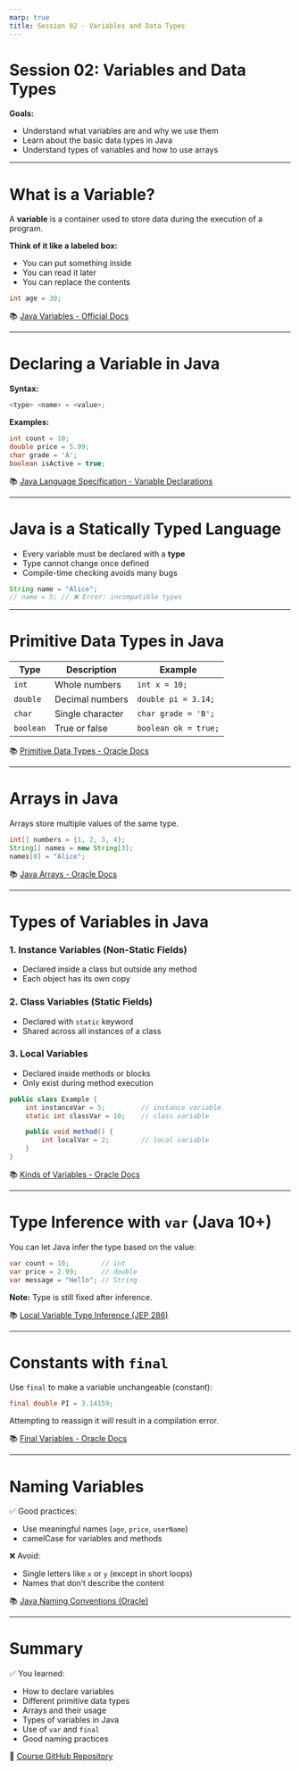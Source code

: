 ```yaml
---
marp: true
title: Session 02 - Variables and Data Types
---
```


# Session 02: Variables and Data Types

**Goals:**
- Understand what variables are and why we use them
- Learn about the basic data types in Java
- Understand types of variables and how to use arrays

---

# What is a Variable?

A **variable** is a container used to store data during the execution of a program.

**Think of it like a labeled box:**
- You can put something inside
- You can read it later
- You can replace the contents

```java
int age = 30;
```

📚 [Java Variables - Official Docs](https://docs.oracle.com/javase/tutorial/java/nutsandbolts/variables.html)

---

# Declaring a Variable in Java

**Syntax:**
```java
<type> <name> = <value>;
```

**Examples:**
```java
int count = 10;
double price = 5.99;
char grade = 'A';
boolean isActive = true;
```

📚 [Java Language Specification - Variable Declarations](https://docs.oracle.com/javase/specs/jls/se17/html/jls-14.html#jls-14.4)

---

# Java is a Statically Typed Language

- Every variable must be declared with a **type**
- Type cannot change once defined
- Compile-time checking avoids many bugs

```java
String name = "Alice";
// name = 5; // ❌ Error: incompatible types
```

---

# Primitive Data Types in Java

| Type     | Description           | Example     |
|----------|-----------------------|-------------|
| `int`    | Whole numbers          | `int x = 10;` |
| `double` | Decimal numbers        | `double pi = 3.14;` |
| `char`   | Single character       | `char grade = 'B';` |
| `boolean`| True or false          | `boolean ok = true;` |

📚 [Primitive Data Types - Oracle Docs](https://docs.oracle.com/javase/tutorial/java/nutsandbolts/datatypes.html)

---

# Arrays in Java

Arrays store multiple values of the same type.

```java
int[] numbers = {1, 2, 3, 4};
String[] names = new String[3];
names[0] = "Alice";
```

📚 [Java Arrays - Oracle Docs](https://docs.oracle.com/javase/tutorial/java/nutsandbolts/arrays.html)

---

# Types of Variables in Java

### 1. Instance Variables (Non-Static Fields)
- Declared inside a class but outside any method
- Each object has its own copy

### 2. Class Variables (Static Fields)
- Declared with `static` keyword
- Shared across all instances of a class

### 3. Local Variables
- Declared inside methods or blocks
- Only exist during method execution

```java
public class Example {
    int instanceVar = 5;         // instance variable
    static int classVar = 10;    // class variable

    public void method() {
        int localVar = 2;        // local variable
    }
}
```

📚 [Kinds of Variables - Oracle Docs](https://docs.oracle.com/javase/tutorial/java/nutsandbolts/variables.html)

---

# Type Inference with `var` (Java 10+)

You can let Java infer the type based on the value:

```java
var count = 10;        // int
var price = 2.99;      // double
var message = "Hello"; // String
```

**Note:** Type is still fixed after inference.

📚 [Local Variable Type Inference (JEP 286)](https://openjdk.org/jeps/286)

---

# Constants with `final`

Use `final` to make a variable unchangeable (constant):

```java
final double PI = 3.14159;
```

Attempting to reassign it will result in a compilation error.

📚 [Final Variables - Oracle Docs](https://docs.oracle.com/javase/tutorial/java/nutsandbolts/final.html)

---

# Naming Variables

✅ Good practices:
- Use meaningful names (`age`, `price`, `userName`)
- camelCase for variables and methods

❌ Avoid:
- Single letters like `x` or `y` (except in short loops)
- Names that don’t describe the content

📚 [Java Naming Conventions (Oracle)](https://www.oracle.com/java/technologies/javase/codeconventions-namingconventions.html)

---

# Summary

✅ You learned:
- How to declare variables
- Different primitive data types
- Arrays and their usage
- Types of variables in Java
- Use of `var` and `final`
- Good naming practices

🔗 [Course GitHub Repository](https://github.com/NSCarvalho/java-training-course)
